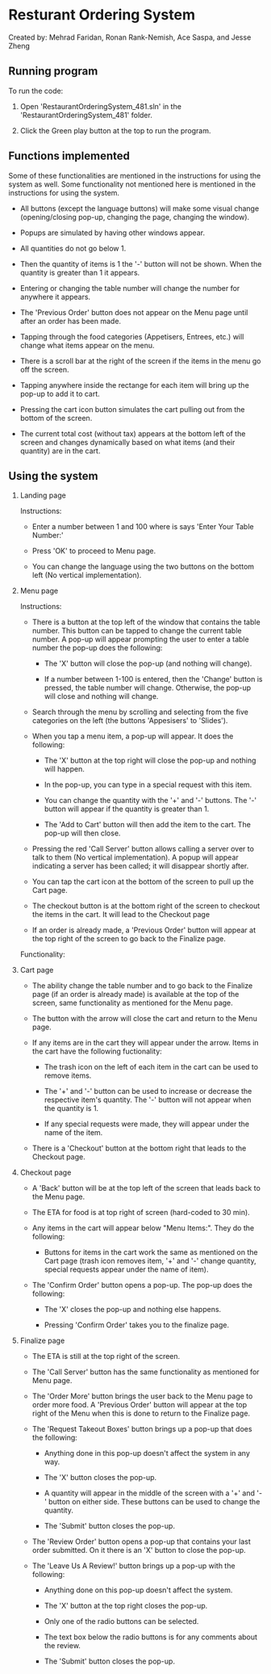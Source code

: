 # Resturant Ordering System  

Created by: Mehrad Faridan, Ronan Rank-Nemish, Ace Saspa, and Jesse Zheng

## Running program

To run the code:

1. Open 'RestaurantOrderingSystem_481.sln' in the 'RestaurantOrderingSystem_481' folder.

2. Click the Green play button at the top to run the program.

## Functions implemented

Some of these functionalities are mentioned in the instructions for using the system as well. Some functionality not mentioned here is mentioned in the instructions for using the system.

- All buttons (except the language buttons) will make some visual change (opening/closing pop-up, changing the page, changing the window).

- Popups are simulated by having other windows appear.

- All quantities do not go below 1.

- Then the quantity of items is 1 the '-' button will not be shown. When the quantity is greater than 1 it appears.

- Entering or changing the table number will change the number for anywhere it appears.




- The 'Previous Order' button does not appear on the Menu page until after an order has been made.

- Tapping through the food categories (Appetisers, Entrees, etc.) will change what items appear on the menu.

- There is a scroll bar at the right of the screen if the items in the menu go off the screen.

- Tapping anywhere inside the rectange for each item will bring up the pop-up to add it to cart.

- Pressing the cart icon button simulates the cart pulling out from the bottom of the screen.

- The current total cost (without tax) appears at the bottom left of the screen and changes dynamically based on what items (and their quantity) are in the cart.


## Using the system

1. Landing page

    Instructions:

    - Enter a number between 1 and 100 where is says 'Enter Your Table Number:'

    - Press 'OK' to proceed to Menu page.

    - You can change the language using the two buttons on the bottom left (No vertical implementation).

2. Menu page

    Instructions:

    - There is a button at the top left of the window that contains the table number. This button can be tapped to change the current table number. A pop-up will appear prompting the user to enter a table number the pop-up does the following:
        
        - The 'X' button will close the pop-up (and nothing will change). 
        
        - If a number between 1-100 is entered, then the 'Change' button is pressed, the table number will change. Otherwise, the pop-up will close and nothing will change.

    - Search through the menu by scrolling and selecting from the five categories on the left (the buttons 'Appesisers' to 'Slides'). 

    - When you tap a menu item, a pop-up will appear. It does the following: 

        - The 'X' button at the top right will close the pop-up and nothing will happen.
        
        - In the pop-up, you can type in a special request with this item. 
        
        - You can change the quantity with the '+' and '-' buttons. The '-' button will appear if the quantity is greater than 1. 
        
        - The 'Add to Cart' button will then add the item to the cart. The pop-up will then close.

    - Pressing the red 'Call Server' button allows calling a server over to talk to them (No vertical implementation). A popup will appear indicating a server has been called; it will disappear shortly after.

    - You can tap the cart icon at the bottom of the screen to pull up the Cart page. 

    - The checkout button is at the bottom right of the screen to checkout the items in the cart. It will lead to the Checkout page

    - If an order is already made, a 'Previous Order' button will appear at the top right of the screen to go back to the Finalize page.

    Functionality:

    

3. Cart page

    - The ability change the table number and to go back to the Finalize page (if an order is already made) is available at the top of the screen, same functionality as mentioned for the Menu page.

    - The button with the arrow will close the cart and return to the Menu page.

    - If any items are in the cart they will appear under the arrow. Items in the cart have the following fuctionality:

        - The trash icon on the left of each item in the cart can be used to remove items.

        - The '+' and '-' button can be used to increase or decrease the respective item's quantity. The '-' button will not appear when the quantity is 1.

        - If any special requests were made, they will appear under the name of the item.

    - There is a 'Checkout' button at the bottom right that leads to the Checkout page.

4. Checkout page

    - A 'Back' button will be at the top left of the screen that leads back to the Menu page.

    - The ETA for food is at top right of screen (hard-coded to 30 min).

    - Any items in the cart will appear below "Menu Items:". They do the following:

        - Buttons for items in the cart work the same as mentioned on the Cart page (trash icon removes item, '+' and '-' change quantity, special requests appear under the name of item).
    
    - The 'Confirm Order' button opens a pop-up. The pop-up does the following:

        - The 'X' closes the pop-up and nothing else happens.

        - Pressing 'Confirm Order' takes you to the finalize page.

5. Finalize page

    - The ETA is still at the top right of the screen.

    - The 'Call Server' button has the same functionality as mentioned for Menu page.

    - The 'Order More' button brings the user back to the Menu page to order more food. A 'Previous Order' button will appear at the top right of the Menu when this is done to return to the Finalize page.

    - The 'Request Takeout Boxes' button brings up a pop-up that does the following:

        - Anything done in this pop-up doesn't affect the system in any way.
        
        - The 'X' button closes the pop-up.

        - A quantity will appear in the middle of the screen with a '+' and '-' button on either side. These buttons can be used to change the quantity.

        - The 'Submit' button closes the pop-up.

    - The 'Review Order' button opens a pop-up that contains your last order submitted. On it there is an 'X' button to close the pop-up.

    - The 'Leave Us A Review!' button brings up a pop-up with the following:

        - Anything done on this pop-up doesn't affect the system.

        - The 'X' button at the top right closes the pop-up.

        - Only one of the radio buttons can be selected.

        - The text box below the radio buttons is for any comments about the review.

        - The 'Submit' button closes the pop-up.
